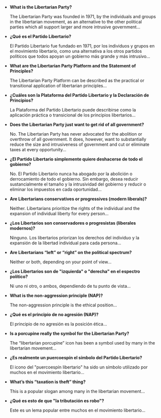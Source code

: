 - **What is the Libertarian Party?**

  The Libertarian Party was founded in 1971, by the individuals and groups in the libertarian movement, as an alternative to the other political parties which all support larger and more intrusive government...

- **¿Qué es el Partido Libertario?**

  El Partido Libertario fue fundado en 1971, por los individuos y grupos en el movimiento libertario, como una alternativa a los otros partidos políticos que todos apoyan un gobierno más grande y más intrusivo...

- **What are the Libertarian Party Platform and the Statement of Principles?**

  The Libertarian Party Platform can be described as the practical or transitional application of libertarian principles...

- **¿Cuáles son la Plataforma del Partido Libertario y la Declaración de Principios?**

  La Plataforma del Partido Libertario puede describirse como la aplicación práctica o transicional de los principios libertarios...

- **Does the Libertarian Party just want to get rid of all government?**

  No. The Libertarian Party has never advocated for the abolition or overthrow of all government. It does, however, want to substantially reduce the size and intrusiveness of government and cut or eliminate taxes at every opportunity...

- **¿El Partido Libertario simplemente quiere deshacerse de todo el gobierno?**

  No. El Partido Libertario nunca ha abogado por la abolición o derrocamiento de todo el gobierno. Sin embargo, desea reducir sustancialmente el tamaño y la intrusividad del gobierno y reducir o eliminar los impuestos en cada oportunidad...

- **Are Libertarians conservatives or progressives (modern liberals)?**

  Neither. Libertarians prioritize the rights of the individual and the expansion of individual liberty for every person...

- **¿Los Libertarios son conservadores o progresistas (liberales modernos)?**

  Ninguno. Los libertarios priorizan los derechos del individuo y la expansión de la libertad individual para cada persona...
- **Are Libertarians “left” or “right” on the political spectrum?**

  Neither or both, depending on your point of view...

- **¿Los Libertarios son de "izquierda" o "derecha" en el espectro político?**

  Ni uno ni otro, o ambos, dependiendo de tu punto de vista...

- **What is the non-aggression principle (NAP)?**

  The non-aggression principle is the ethical position...

- **¿Qué es el principio de no agresión (NAP)?**

  El principio de no agresión es la posición ética...
- **Is a porcupine really the symbol for the Libertarian Party?**

  The “libertarian porcupine” icon has been a symbol used by many in the libertarian movement...

- **¿Es realmente un puercoespín el símbolo del Partido Libertario?**

  El icono del "puercoespín libertario" ha sido un símbolo utilizado por muchos en el movimiento libertario...

- **What’s this “taxation is theft” thing?**

  This is a popular slogan among many in the libertarian movement...

- **¿Qué es esto de que "la tributación es robo"?**

  Este es un lema popular entre muchos en el movimiento libertario...
